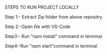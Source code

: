 STEPS TO RUN PROJECT LOCALLY

Step 1:- Extract Zip folder from above repositry.

Step 2:-Open file with VS-Code

Step3:- Run "npm install" command in terminal

Step4:-Run "npm start"command in terminal.


